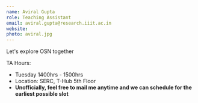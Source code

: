 ```yaml
---
name: Aviral Gupta
role: Teaching Assistant
email: aviral.gupta@research.iiit.ac.in
website:
photo: aviral.jpg
---
```


Let's explore OSN together

TA Hours: 
- Tuesday 1400hrs - 1500hrs
- Location: SERC, T-Hub 5th Floor
- <b>Unofficially, feel free to mail me anytime and we can schedule for the earliest possible slot</b>
